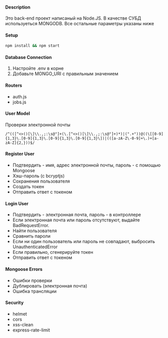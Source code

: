 #### Description

Это back-end проект написаный на Node.JS. В качестве СУБД используеться MONGODB. Все остальные параметры указаны ниже

#### Setup

```bash
npm install && npm start
```

#### Database Connection

1. Настройте .env в корне
2. Добавьте MONGO_URI с правильным значением

#### Routers

- auth.js
- jobs.js

#### User Model

Проверки электронной почты

```regex
/^(([^<>()[\]\\.,;:\s@"]+(\.[^<>()[\]\\.,;:\s@"]+)*)|(".+"))@((\[[0-9]{1,3}\.[0-9]{1,3}\.[0-9]{1,3}\.[0-9]{1,3}\])|(([a-zA-Z\-0-9]+\.)+[a-zA-Z]{2,}))$/
```

#### Register User

- Подтвердить - имя, адрес электронной почты, пароль - с помощью Mongoose
- Хэш-пароль (с bcryptjs)
- Сохранения пользователя
- Создать токен
- Отправить ответ с токеном

#### Login User

- Подтвердить - электронная почта, пароль - в контроллере
- Если электронная почта или пароль отсутствуют, выдайте BadRequestError.
- Найти пользователя
- Сравнить пароли
- Если ни один пользователь или пароль не совпадают, выбросить UnauthenticatedError
- Если правильно, сгенерируйте токен
- Отправить ответ с токеном

#### Mongoose Errors

- Ошибки проверки
- Дублировать (электронная почта)
- Ошибка трансляции

#### Security

- helmet
- cors
- xss-clean
- express-rate-limit
